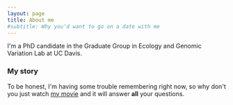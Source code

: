 ```yaml
---
layout: page
title: About me
#subtitle: Why you'd want to go on a date with me
---
```


I'm a PhD candidate in the Graduate Group in Ecology and Genomic Variation Lab at UC Davis.

### My story

To be honest, I'm having some trouble remembering right now, so why don't you just watch [my movie](https://en.wikipedia.org/wiki/The_Princess_Bride_%28film%29) and it will answer **all** your questions.

